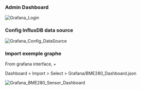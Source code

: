 ### Admin Dashboard
![Grafana_Login](https://user-images.githubusercontent.com/25310798/76522621-2ac23080-6467-11ea-8d62-610faf77dd03.jpg)

### Config InfluxDB data source
![Grafana_Config_DataSource](https://user-images.githubusercontent.com/25310798/76522729-63faa080-6467-11ea-9f3e-51efc42b40b4.jpg)

### Import exemple graphe

From grafana interface, + 

Dashboard > Import > Select > Grafana/BME280_Dashboard.json

![Grafana_BME280_Sensor_Dashboard](https://user-images.githubusercontent.com/25310798/76522411-dd45c380-6466-11ea-8d04-cd0a49ca92ad.jpg)
